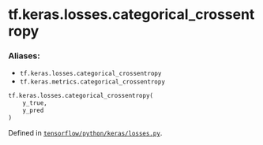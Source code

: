 <div itemscope itemtype="http://developers.google.com/ReferenceObject">
<meta itemprop="name" content="tf.keras.losses.categorical_crossentropy" />
</div>

# tf.keras.losses.categorical_crossentropy

### Aliases:

* `tf.keras.losses.categorical_crossentropy`
* `tf.keras.metrics.categorical_crossentropy`

``` python
tf.keras.losses.categorical_crossentropy(
    y_true,
    y_pred
)
```



Defined in [`tensorflow/python/keras/losses.py`](https://www.tensorflow.org/code/tensorflow/python/keras/losses.py).

